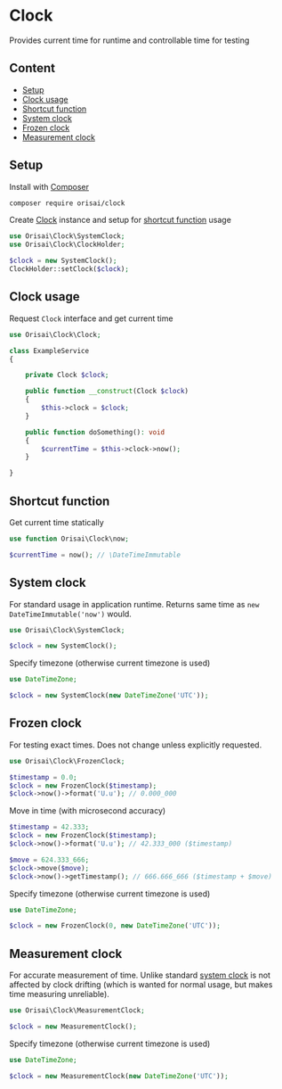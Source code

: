 # Clock

Provides current time for runtime and controllable time for testing

## Content

- [Setup](#setup)
- [Clock usage](#clock-usage)
- [Shortcut function](#shortcut-function)
- [System clock](#system-clock)
- [Frozen clock](#frozen-clock)
- [Measurement clock](#measurement-clock)

## Setup

Install with [Composer](https://getcomposer.org)

```sh
composer require orisai/clock
```

Create [Clock](#clock-usage) instance and setup for [shortcut function](#shortcut-function) usage

```php
use Orisai\Clock\SystemClock;
use Orisai\Clock\ClockHolder;

$clock = new SystemClock();
ClockHolder::setClock($clock);
```

## Clock usage

Request `Clock` interface and get current time

```php
use Orisai\Clock\Clock;

class ExampleService
{

	private Clock $clock;

	public function __construct(Clock $clock)
	{
		$this->clock = $clock;
	}

	public function doSomething(): void
	{
		$currentTime = $this->clock->now();
	}

}
```

## Shortcut function

Get current time statically

```php
use function Orisai\Clock\now;

$currentTime = now(); // \DateTimeImmutable
```

## System clock

For standard usage in application runtime. Returns same time as `new DateTimeImmutable('now')` would.

```php
use Orisai\Clock\SystemClock;

$clock = new SystemClock();
```

Specify timezone (otherwise current timezone is used)

```php
use DateTimeZone;

$clock = new SystemClock(new DateTimeZone('UTC'));
```

## Frozen clock

For testing exact times. Does not change unless explicitly requested.

```php
use Orisai\Clock\FrozenClock;

$timestamp = 0.0;
$clock = new FrozenClock($timestamp);
$clock->now()->format('U.u'); // 0.000_000
```

Move in time (with microsecond accuracy)

```php
$timestamp = 42.333;
$clock = new FrozenClock($timestamp);
$clock->now()->format('U.u'); // 42.333_000 ($timestamp)

$move = 624.333_666;
$clock->move($move);
$clock->now()->getTimestamp(); // 666.666_666 ($timestamp + $move)
```

Specify timezone (otherwise current timezone is used)

```php
use DateTimeZone;

$clock = new FrozenClock(0, new DateTimeZone('UTC'));
```

## Measurement clock

For accurate measurement of time. Unlike standard [system clock](#system-clock) is not affected by clock drifting
(which is wanted for normal usage, but makes time measuring unreliable).

```php
use Orisai\Clock\MeasurementClock;

$clock = new MeasurementClock();
```

Specify timezone (otherwise current timezone is used)

```php
use DateTimeZone;

$clock = new MeasurementClock(new DateTimeZone('UTC'));
```
